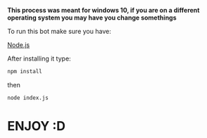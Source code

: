 __**This process was meant for windows 10, if you are on a different operating system you may have you change somethings**__

To run this bot make sure you have:

[Node.js](https://nodejs.org)

After installing it type:
```bash
npm install
```
then 
```bash
node index.js
```

# ENJOY :D